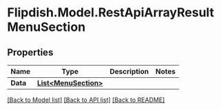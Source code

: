 # Flipdish.Model.RestApiArrayResultMenuSection
## Properties

Name | Type | Description | Notes
------------ | ------------- | ------------- | -------------
**Data** | [**List&lt;MenuSection&gt;**](MenuSection.md) |  | 

[[Back to Model list]](../README.md#documentation-for-models) [[Back to API list]](../README.md#documentation-for-api-endpoints) [[Back to README]](../README.md)

